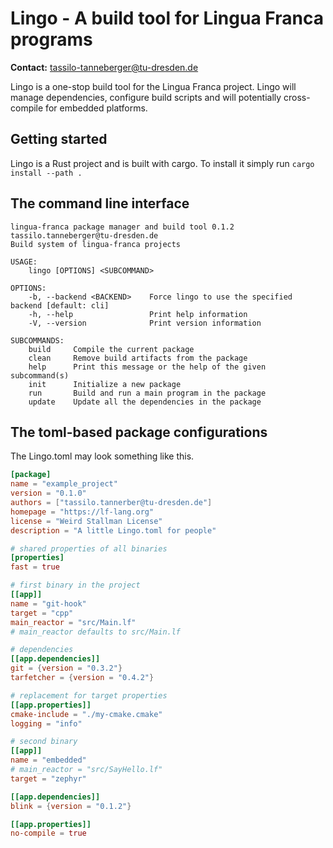 # Lingo - A build tool for Lingua Franca programs
**Contact:** <tassilo-tanneberger@tu-dresden.de>

Lingo is a one-stop build tool for the Lingua Franca project. 
Lingo will manage dependencies, configure build scripts and will potentially cross-compile for embedded platforms.


## Getting started
Lingo is a Rust project and is built with cargo. To install it simply run
`cargo install --path .`

## The command line interface

```
lingua-franca package manager and build tool 0.1.2
tassilo.tanneberger@tu-dresden.de
Build system of lingua-franca projects

USAGE:
    lingo [OPTIONS] <SUBCOMMAND>

OPTIONS:
    -b, --backend <BACKEND>    Force lingo to use the specified backend [default: cli]
    -h, --help                 Print help information
    -V, --version              Print version information

SUBCOMMANDS:
    build     Compile the current package
    clean     Remove build artifacts from the package
    help      Print this message or the help of the given subcommand(s)
    init      Initialize a new package
    run       Build and run a main program in the package
    update    Update all the dependencies in the package
```

## The toml-based package configurations
The Lingo.toml may look something like this.

```toml
[package]
name = "example_project"
version = "0.1.0"
authors = ["tassilo.tannerber@tu-dresden.de"]
homepage = "https://lf-lang.org"
license = "Weird Stallman License"
description = "A little Lingo.toml for people"

# shared properties of all binaries
[properties]
fast = true

# first binary in the project
[[app]]
name = "git-hook"
target = "cpp"
main_reactor = "src/Main.lf"
# main_reactor defaults to src/Main.lf

# dependencies
[[app.dependencies]]
git = {version = "0.3.2"}
tarfetcher = {version = "0.4.2"}

# replacement for target properties
[[app.properties]]
cmake-include = "./my-cmake.cmake"
logging = "info"

# second binary
[[app]]
name = "embedded"
# main_reactor = "src/SayHello.lf"
target = "zephyr"

[[app.dependencies]]
blink = {version = "0.1.2"}

[[app.properties]]
no-compile = true
```
